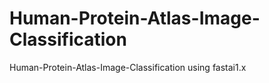 # Human-Protein-Atlas-Image-Classification
Human-Protein-Atlas-Image-Classification using fastai1.x
